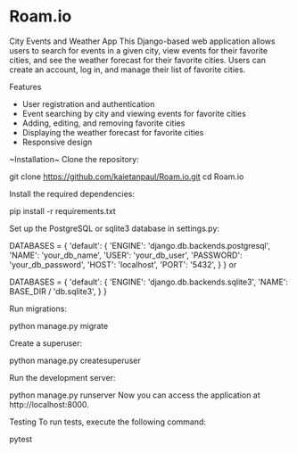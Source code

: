 # Roam.io
City Events and Weather App
This Django-based web application allows users to search for events in a given city,
view events for their favorite cities, and see the weather forecast for their favorite cities. 
Users can create an account, log in, and manage their list of favorite cities.

Features
* User registration and authentication
* Event searching by city and viewing events for favorite cities
* Adding, editing, and removing favorite cities
* Displaying the weather forecast for favorite cities
* Responsive design

~Installation~
Clone the repository:

git clone https://github.com/kaietanpaul/Roam.io.git
cd Roam.io

Install the required dependencies:

pip install -r requirements.txt

Set up the PostgreSQL or sqlite3 database in settings.py:

DATABASES = {
    'default': {
        'ENGINE': 'django.db.backends.postgresql',
        'NAME': 'your_db_name',
        'USER': 'your_db_user',
        'PASSWORD': 'your_db_password',
        'HOST': 'localhost',
        'PORT': '5432',
    }
}
or

DATABASES = {
    'default': {
        'ENGINE': 'django.db.backends.sqlite3',
        'NAME': BASE_DIR / 'db.sqlite3',
    }
}

Run migrations:

python manage.py migrate

Create a superuser:

python manage.py createsuperuser

Run the development server:

python manage.py runserver
Now you can access the application at http://localhost:8000.

Testing
To run tests, execute the following command:

pytest